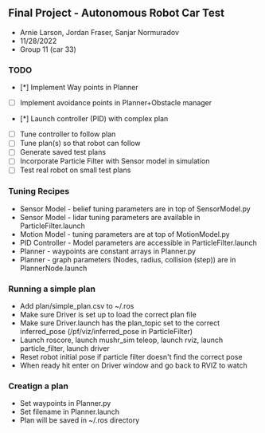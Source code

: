 ## Final Project - Autonomous Robot Car Test

- Arnie Larson, Jordan Fraser, Sanjar Normuradov
- 11/28/2022
- Group 11 (car 33)


### TODO ###

- [*] Implement Way points in Planner
- [ ] Implement avoidance points in Planner+Obstacle manager
- [*] Launch controller (PID) with complex plan
- [ ] Tune controller to follow plan
- [ ] Tune plan(s) so that robot can follow 
- [ ] Generate saved test plans
- [ ] Incorporate Particle Filter with Sensor model in simulation
- [ ] Test real robot on small test plans

### Tuning Recipes ###

- Sensor Model - belief tuning parameters are in top of SensorModel.py
- Sensor Model - lidar tuning parameters are available in ParticleFilter.launch 
- Motion Model - tuning parameters are at top of MotionModel.py
- PID Controller - Model parameters are accessible in ParticleFilter.launch
- Planner - waypoints are constant arrays in Planner.py
- Planner - graph parameters (Nodes, radius, collision (step)) are in PlannerNode.launch


### Running a simple plan ###

- Add plan/simple_plan.csv to ~/.ros
- Make sure Driver is set up to load the correct plan file
- Make sure Driver.launch has the plan_topic set to the correct inferred_pose (/pf/viz/inferred_pose in ParticleFilter)
- Launch roscore, launch mushr_sim teleop, launch rviz, launch particle_filter, launch driver
- Reset robot initial pose if particle filter doesn't find the correct pose
- When ready hit enter on Driver window and go back to RVIZ to watch

### Creatign a plan ###
- Set waypoints in Planner.py
- Set filename in Planner.launch
- Plan will be saved in ~/.ros directory